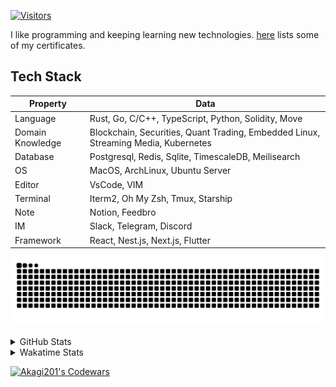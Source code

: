 <!-- markdownlint-disable MD041 MD010 MD033 -->
[![Visitors](https://api.visitorbadge.io/api/daily?path=Akagi201%2FAkagi201&label=Visitors%20Today&countColor=%2337d67a)](https://visitorbadge.io/status?path=Akagi201%2FAkagi201)

I like programming and keeping learning new technologies. [here](https://github.com/Akagi201/blockchain) lists some of my certificates.

## Tech Stack

| Property         	| Data                                                                               	|
|------------------	|------------------------------------------------------------------------------------	|
| Language         	| Rust, Go, C/C++, TypeScript, Python, Solidity, Move                                 |
| Domain Knowledge 	| Blockchain, Securities, Quant Trading, Embedded Linux, Streaming Media, Kubernetes 	|
| Database         	| Postgresql, Redis, Sqlite, TimescaleDB, Meilisearch                                 |
| OS               	| MacOS, ArchLinux, Ubuntu Server                                                     |
| Editor           	| VsCode, VIM                                                                        	|
| Terminal          | Iterm2, Oh My Zsh, Tmux, Starship                                                   |
| Note             	| Notion, Feedbro                                                                    	|
| IM               	| Slack, Telegram, Discord                                                            |
| Framework         | React, Nest.js, Next.js, Flutter                                                   	|

[![github contribution grid snake animation](https://raw.githubusercontent.com/Akagi201/Akagi201/output/github-contribution-grid-snake.svg#gh-light-mode-only)](https://github.com/Akagi201)

<details>
<summary>GitHub Stats</summary>
  <a href="https://github.com/Akagi201"><img alt="Profile Detail" src="https://raw.githubusercontent.com/Akagi201/Akagi201/master/profile-summary-card-output/dracula/0-profile-details.svg" /></a>
  <a href="https://github.com/Akagi201"><img alt="Github Stats" src="https://raw.githubusercontent.com/Akagi201/Akagi201/master/profile-summary-card-output/dracula/3-stats.svg" /></a>
  <a href="https://github.com/Akagi201"><img alt="Lang By Commits" src="https://raw.githubusercontent.com/Akagi201/Akagi201/master/profile-summary-card-output/dracula/2-most-commit-language.svg" /></a>
</details>

<details>
<summary>Wakatime Stats</summary>
<br>

<!--START_SECTION:waka-->

```text
From: 22 May 2023 - To: 29 May 2023

Total Time: 62 hrs 4 mins

Other             49 hrs 49 mins  ████████████████████░░░░░   80.25 %
sh                4 hrs 22 mins   █▓░░░░░░░░░░░░░░░░░░░░░░░   07.05 %
Rust              4 hrs 22 mins   █▓░░░░░░░░░░░░░░░░░░░░░░░   07.04 %
Solidity          1 hr 44 mins    ▓░░░░░░░░░░░░░░░░░░░░░░░░   02.80 %
Markdown          34 mins         ▒░░░░░░░░░░░░░░░░░░░░░░░░   00.92 %
TOML              21 mins         ░░░░░░░░░░░░░░░░░░░░░░░░░   00.58 %
JSON              19 mins         ░░░░░░░░░░░░░░░░░░░░░░░░░   00.52 %
TypeScript        16 mins         ░░░░░░░░░░░░░░░░░░░░░░░░░   00.44 %
Makefile          4 mins          ░░░░░░░░░░░░░░░░░░░░░░░░░   00.11 %
Bash              2 mins          ░░░░░░░░░░░░░░░░░░░░░░░░░   00.08 %
```

<!--END_SECTION:waka-->

</details>

<a href="https://www.codewars.com/users/Akagi201"><img alt="Akagi201's Codewars" src="https://www.codewars.com/users/Akagi201/badges/small"></a>
